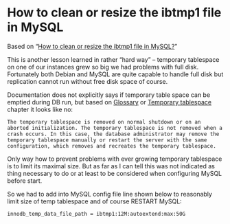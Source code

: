 # How to clean or resize the ibtmp1 file in MySQL


Based on “[How to clean or resize the ibtmp1 file in MySQL?](https://stackoverflow.com/questions/41216630/how-to-clean-or-resize-the-ibtmp1-file-in-mysql)”

This is another lesson learned in rather “hard way” – temporary tablespace on one of our instances grew so big we had problems with full disk. Fortunately both Debian and MySQL are quite capable to handle full disk but replication cannot run without free disk space of course.

Documentation does not explicitly says if temporary table space can be emptied during DB run, but based on [Glossary](https://dev.mysql.com/doc/refman/5.7/en/glossary.html#glos_temporary_tablespace) or [Temporary tablespace](https://dev.mysql.com/doc/refman/5.7/en/innodb-temporary-tablespace.html) chapter it looks like no:

`The temporary tablespace is removed on normal shutdown or on an aborted initialization. The temporary tablespace is not removed when a crash occurs. In this case, the database administrator may remove the temporary tablespace manually or restart the server with the same configuration, which removes and recreates the temporary tablespace.`

Only way how to prevent problems with ever growing temporary tablespace is to limit its maximal size. But as far as I can tell this was not indicated as thing necessary to do or at least to be considered when configuring MySQL before start.

So we had to add into MySQL config file line shown below to reasonably limit size of temp tablespace and of course RESTART MySQL:

```
innodb_temp_data_file_path = ibtmp1:12M:autoextend:max:50G
```
